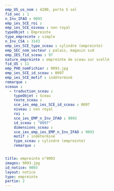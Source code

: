 ```yaml
---
emp_US_us_nom : 4200, porte S sol
fid_sec : 1
n_Inv_IFAO : 9093
emp_ies_SCE_roi : 
emp_ies_SCE_niveau : non royal
typeObjet : Empreinte
type_empreinte : simple
n_Inv_CSA : 3143
emp_ies_SCE_type_sceau : cylindre (empreinte)
emp_SEC_nom_secteur : palais, magasin sud
emp_IES_fid_sceau : 97
nature_empreinte : empreinte de sceau sur scellé
fid_US : 11
emp_PHO_nomFichier : 9093.jpg
emp_ies_SCE_id_sceau : 0097
emp_ies_SCE_motif : indéterminé
remarque : 
sceaux :
  - traduction_sceau : 
    typeObjet : Sceau
    texte_sceau : 
    sce_ies_emp_ies_SCE_id_sceau : 0097
    niveau : non royal
    roi : 
    sce_ies_EMP_n_Inv_IFAO : 9093
    id_sceau : "0097"
    dimensions_sceau : 
    sce_ies_emp_ies_EMP_n_Inv_IFAO : 9093
    motif : indéterminé
    type_sceau : cylindre (empreinte)
    remarque : 


title: empreinte n°9093
images: 9093.jpg
id_notice: 9093
layout: notice
type: empreinte
partie: 2
---
```

